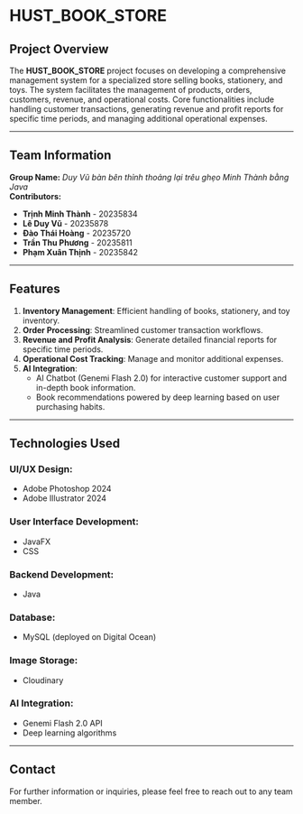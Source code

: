 # HUST_BOOK_STORE

## Project Overview
The **HUST_BOOK_STORE** project focuses on developing a comprehensive management system for a specialized store selling books, stationery, and toys. The system facilitates the management of products, orders, customers, revenue, and operational costs. Core functionalities include handling customer transactions, generating revenue and profit reports for specific time periods, and managing additional operational expenses.

---

## Team Information
**Group Name:** *Duy Vũ bàn bên thỉnh thoảng lại trêu ghẹo Minh Thành bằng Java*  
**Contributors:**  
- **Trịnh Minh Thành** - 20235834  
- **Lê Duy Vũ** - 20235878  
- **Đào Thái Hoàng** - 20235720  
- **Trần Thu Phương** - 20235811  
- **Phạm Xuân Thịnh** - 20235842  

---

## Features
1. **Inventory Management**: Efficient handling of books, stationery, and toy inventory.  
2. **Order Processing**: Streamlined customer transaction workflows.  
3. **Revenue and Profit Analysis**: Generate detailed financial reports for specific time periods.  
4. **Operational Cost Tracking**: Manage and monitor additional expenses.  
5. **AI Integration**:  
   - AI Chatbot (Genemi Flash 2.0) for interactive customer support and in-depth book information.  
   - Book recommendations powered by deep learning based on user purchasing habits.  

---

## Technologies Used
### UI/UX Design:
- Adobe Photoshop 2024  
- Adobe Illustrator 2024  

### User Interface Development:
- JavaFX  
- CSS  

### Backend Development:
- Java  

### Database:
- MySQL (deployed on Digital Ocean)  

### Image Storage:
- Cloudinary  

### AI Integration:
- Genemi Flash 2.0 API  
- Deep learning algorithms  

---

## Contact
For further information or inquiries, please feel free to reach out to any team member.  
